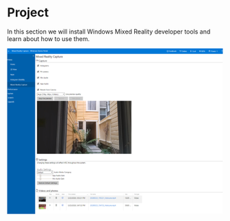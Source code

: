 # Project

In this section we will install Windows Mixed Reality developer tools and learn about how to use them.

![Windows Device Portal](../../../.gitbook/assets/mrcapture.png)

